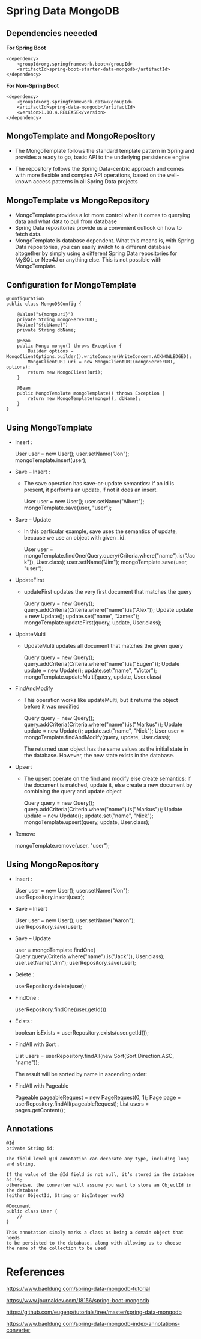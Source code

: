 
# Spring Data MongoDB


## Dependencies neeeded

**For Spring Boot**
	
	<dependency>
		<groupId>org.springframework.boot</groupId>
		<artifactId>spring-boot-starter-data-mongodb</artifactId>
	</dependency>
	
**For Non-Spring Boot**
	
	<dependency>
		<groupId>org.springframework.data</groupId>
		<artifactId>spring-data-mongodb</artifactId>
		<version>1.10.4.RELEASE</version>
	</dependency>

## MongoTemplate and MongoRepository

* The MongoTemplate follows the standard template pattern in Spring 
  and provides a ready to go, basic API to the underlying persistence engine
  
* The repository follows the Spring Data-centric approach and comes with more
  flexible and complex API operations, based on the well-known access patterns
  in all Spring Data projects
  
## MongoTemplate vs MongoRepository

* MongoTemplate provides a lot more control when it comes to querying data
  and what data to pull from database
* Spring Data repositories provide us a convenient outlook on how to fetch data.
* MongoTemplate is database dependent. What this means is, with Spring Data repositories,
  you can easily switch to a different database altogether by simply using a different 
  Spring Data repositories for MySQL or Neo4J or anything else.
  This is not possible with MongoTemplate.
  
## Configuration for MongoTemplate

	@Configuration
	public class MongoDBConfig {

		@Value("${mongouri}")
		private String mongoServerURI;
		@Value("${dbName}")
		private String dbName;
		
		@Bean
		public Mongo mongo() throws Exception {
			Builder options = MongoClientOptions.builder().writeConcern(WriteConcern.ACKNOWLEDGED);
			MongoClientURI uri = new MongoClientURI(mongoServerURI, options);
			return new MongoClient(uri);
		}

		@Bean
		public MongoTemplate mongoTemplate() throws Exception {
			return new MongoTemplate(mongo(), dbName);
		}
	}
	
## Using MongoTemplate

* Insert :

	User user = new User();
	user.setName("Jon");
	mongoTemplate.insert(user);

* Save – Insert :

  - The save operation has save-or-update semantics:
    if an id is present, it performs an update, if not 
	it does an insert.

	User user = new User();
	user.setName("Albert"); 
	mongoTemplate.save(user, "user");

* Save – Update

  - In this particular example, save uses the semantics of update,
    because we use an object with given _id.
  
	User user = mongoTemplate.findOne(Query.query(Criteria.where("name").is("Jack")), User.class);
	user.setName("Jim");
	mongoTemplate.save(user, "user");

* UpdateFirst

  - updateFirst updates the very first document that matches the query
  
	Query query = new Query();
	query.addCriteria(Criteria.where("name").is("Alex"));
	Update update = new Update();
	update.set("name", "James");
	mongoTemplate.updateFirst(query, update, User.class);

* UpdateMulti

  - UpdateMulti updates all document that matches the given query
	  
	Query query = new Query();
	query.addCriteria(Criteria.where("name").is("Eugen"));
	Update update = new Update();
	update.set("name", "Victor");
	mongoTemplate.updateMulti(query, update, User.class)
	 
* FindAndModify

  - This operation works like updateMulti, but it returns the object before it was modified
  
	Query query = new Query();
	query.addCriteria(Criteria.where("name").is("Markus"));
	Update update = new Update();
	update.set("name", "Nick");
	User user = mongoTemplate.findAndModify(query, update, User.class);

	The returned user object has the same values as the initial state in the database.
	However, the new state exists in the database.
	
* Upsert

  - The upsert operate on the find and modify else create semantics:
    if the document is matched, update it, else create a new document
	by combining the query and update object

	Query query = new Query();
	query.addCriteria(Criteria.where("name").is("Markus"));
	Update update = new Update();
	update.set("name", "Nick");
	mongoTemplate.upsert(query, update, User.class);

* Remove

  mongoTemplate.remove(user, "user");

## Using MongoRepository

* Insert :

	User user = new User();
	user.setName("Jon");
	userRepository.insert(user);

* Save – Insert

	User user = new User();
	user.setName("Aaron");
	userRepository.save(user);

* Save – Update

	user = mongoTemplate.findOne(
	  Query.query(Criteria.where("name").is("Jack")), User.class);
	user.setName("Jim");
	userRepository.save(user);

* Delete :

  userRepository.delete(user);

* FindOne :

  userRepository.findOne(user.getId())
  
* Exists :

  boolean isExists = userRepository.exists(user.getId());
  
* FindAll with Sort :

  List<User> users = userRepository.findAll(new Sort(Sort.Direction.ASC, "name"));
  
  The result will be sorted by name in ascending order:
  
* FindAll with Pageable

	Pageable pageableRequest = new PageRequest(0, 1);
	Page<User> page = userRepository.findAll(pageableRequest);
	List<User> users = pages.getContent();

## Annotations

	@Id
	private String id;
	
	The field level @Id annotation can decorate any type, including long and string.

    If the value of the @Id field is not null, it’s stored in the database as-is; 
	otherwise, the converter will assume you want to store an ObjectId in the database 
	(either ObjectId, String or BigInteger work)
	
	@Document
	public class User {
		//
	}
	
	This annotation simply marks a class as being a domain object that needs 
	to be persisted to the database, along with allowing us to choose
	the name of the collection to be used

References
==========
https://www.baeldung.com/spring-data-mongodb-tutorial

https://www.journaldev.com/18156/spring-boot-mongodb

https://github.com/eugenp/tutorials/tree/master/spring-data-mongodb

https://www.baeldung.com/spring-data-mongodb-index-annotations-converter